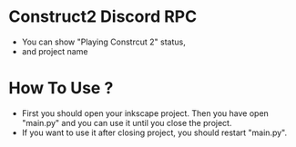 # Construct2 Discord RPC
- You can show "Playing Constrcut 2" status,
- and project name

# How To Use ?
- First you should open your inkscape project. Then you have open "main.py" and you can use it until you close the project.
- If you want to use it after closing project, you should restart "main.py".
